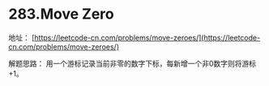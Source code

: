 # 283.Move Zero

地址：
[https://leetcode-cn.com/problems/move-zeroes/](https://leetcode-cn.com/problems/move-zeroes/)

解题思路：
用一个游标记录当前非零的数字下标，每新增一个非0数字则将游标+1。